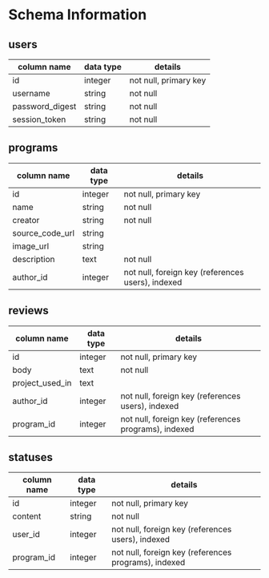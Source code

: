 # Schema Information

## users

column name     | data type | details
--------------- | --------- | -------
id              | integer   | not null, primary key
username        | string    | not null
password_digest | string    | not null
session_token   | string    | not null

## programs

column name     | data type | details
--------------- | --------- | -------
id              | integer   | not null, primary key
name            | string    | not null
creator         | string    | not null
source_code_url | string    |
image_url       | string    |
description     | text      | not null
author_id       | integer   | not null, foreign key (references users), indexed

## reviews

column name     | data type | details
--------------- | --------- | -------
id              | integer   | not null, primary key
body            | text      | not null
project_used_in | text      |
author_id       | integer   | not null, foreign key (references users), indexed
program_id      | integer   | not null, foreign key (references programs), indexed

## statuses

column name | data type | details
----------- | --------- | -------
id          | integer   | not null, primary key
content     | string    | not null
user_id     | integer   | not null, foreign key (references users), indexed
program_id  | integer   | not null, foreign key (references programs), indexed

